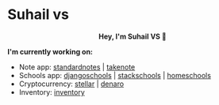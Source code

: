 # Suhail vs

<p align="center">
  <b>Hey, I'm Suhail VS 👋</b><br />
</p>


**I'm currently working on:**
* Note app: [standardnotes](https://github.com/standardnotes/app) | [takenote](https://github.com/suhailvs/takenote)
* Schools app: [djangoschools](https://github.com/suhailvs/django-schools/) | [stackschools](https://github.com/suhailvs/stackschools/) | [homeschools](https://github.com/suhailvs/homeschool/)
* Cryptocurrency: [stellar](https://github.com/suhailvs/stellar_quickstart) | [denaro](https://github.com/suhailvs/denaro)
* Inventory: [inventory](https://github.com/suhailvs/pyinventory)
<!--
**suhailvs/suhailvs** is a ✨ _special_ ✨ repository because its `README.md` (this file) appears on your GitHub profile.

Here are some ideas to get you started:

- 🔭 I’m currently working on ...
- 🌱 I’m currently learning ...
- 👯 I’m looking to collaborate on ...
- 🤔 I’m looking for help with ...
- 💬 Ask me about ...
- 📫 How to reach me: ...
- 😄 Pronouns: ...
- ⚡ Fun fact: ...
-->
